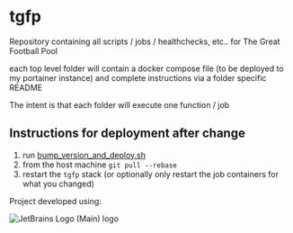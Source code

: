 # tgfp
Repository containing all scripts / jobs / healthchecks, etc.. for The Great Football Pool

each top level folder will contain a docker compose file (to be deployed to my portainer instance) 
and complete instructions via a folder specific README

The intent is that each folder will execute one function / job

## Instructions for deployment after change
1. run [bump_version_and_deploy.sh](tgfp_jobs/scripts/bump_version_and_deploy.sh)
2. from the host machine `git pull --rebase`
3. restart the `tgfp` stack (or optionally only restart the job containers for what you changed)

Project developed using:<p>
![JetBrains Logo (Main) logo](https://resources.jetbrains.com/storage/products/company/brand/logos/jb_beam.svg)

